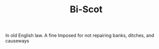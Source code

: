 ---
title: Bi-Scot
letter: B
permalink: "/definitions/bi-scot.html"
body: In old English law. A fine lmposed for not repairing banks, ditches, and causeways
published_at: '2018-07-07'
layout: post
---